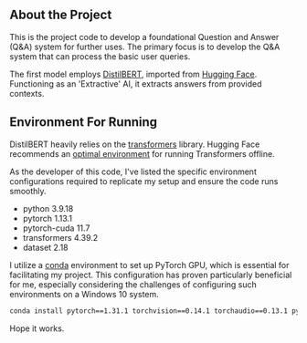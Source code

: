 

<!-- distillBert.py -->
## About the Project

This is the project code to develop a foundational Question and Answer (Q&A) system for further uses. The primary focus is to develop the Q&A system that can process the basic user queries.

The first model employs [DistilBERT](https://arxiv.org/abs/1910.01108), imported from [Hugging Face](https://huggingface.co/docs/transformers/model_doc/distilbert). Functioning as an 'Extractive' AI, it extracts answers from provided contexts. 
## Environment For Running

DistilBERT heavily relies on the [transformers](https://huggingface.co/docs/transformers/index) library. Hugging Face recommends an [optimal environment](https://huggingface.co/docs/transformers/installation) for running Transformers offline.

As the developer of this code, I've listed the specific environment configurations required to replicate my setup and ensure the code runs smoothly.
* python 3.9.18
* pytorch 1.13.1
* pytorch-cuda 11.7
* transformers 4.39.2
* dataset 2.18

I utilize a [conda](https://www.anaconda.com/) environment to set up PyTorch GPU, which is essential for facilitating my project. This configuration has proven particularly beneficial for me, especially considering the challenges of configuring such environments on a Windows 10 system.

```sh
conda install pytorch==1.31.1 torchvision==0.14.1 torchaudio==0.13.1 pytorch-cuda=11.7 -c pytorch -c nvidia
```

Hope it works.



